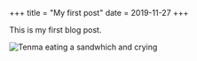 +++
title = "My first post"
date = 2019-11-27
+++

This is my first blog post.

![Tenma eating a sandwhich and crying](https://c.tenor.com/PoZuEmgq9VUAAAAd/tenor.gif)